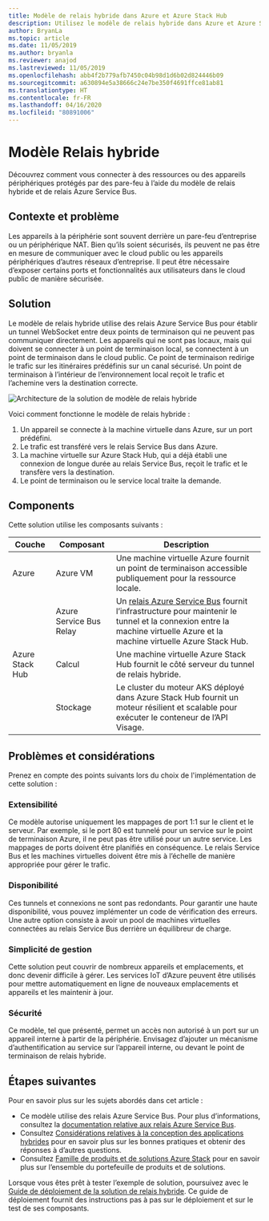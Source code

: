 ```yaml
---
title: Modèle de relais hybride dans Azure et Azure Stack Hub
description: Utilisez le modèle de relais hybride dans Azure et Azure Stack Hub pour vous connecter à des ressources périphériques protégées par des pare-feu.
author: BryanLa
ms.topic: article
ms.date: 11/05/2019
ms.author: bryanla
ms.reviewer: anajod
ms.lastreviewed: 11/05/2019
ms.openlocfilehash: abb4f2b779afb7450c04b98d1d6b02d824446b09
ms.sourcegitcommit: a630894e5a38666c24e7be350f4691ffce81ab81
ms.translationtype: HT
ms.contentlocale: fr-FR
ms.lasthandoff: 04/16/2020
ms.locfileid: "80891006"
---
```

# <a name="hybrid-relay-pattern"></a>Modèle Relais hybride

Découvrez comment vous connecter à des ressources ou des appareils périphériques protégés par des pare-feu à l’aide du modèle de relais hybride et de relais Azure Service Bus.

## <a name="context-and-problem"></a>Contexte et problème

Les appareils à la périphérie sont souvent derrière un pare-feu d’entreprise ou un périphérique NAT. Bien qu’ils soient sécurisés, ils peuvent ne pas être en mesure de communiquer avec le cloud public ou les appareils périphériques d’autres réseaux d’entreprise. Il peut être nécessaire d’exposer certains ports et fonctionnalités aux utilisateurs dans le cloud public de manière sécurisée.

## <a name="solution"></a>Solution

Le modèle de relais hybride utilise des relais Azure Service Bus pour établir un tunnel WebSocket entre deux points de terminaison qui ne peuvent pas communiquer directement. Les appareils qui ne sont pas locaux, mais qui doivent se connecter à un point de terminaison local, se connectent à un point de terminaison dans le cloud public. Ce point de terminaison redirige le trafic sur les itinéraires prédéfinis sur un canal sécurisé. Un point de terminaison à l’intérieur de l’environnement local reçoit le trafic et l’achemine vers la destination correcte.

![Architecture de la solution de modèle de relais hybride](media/pattern-hybrid-relay/solution-architecture.png)

Voici comment fonctionne le modèle de relais hybride :

1. Un appareil se connecte à la machine virtuelle dans Azure, sur un port prédéfini.
2. Le trafic est transféré vers le relais Service Bus dans Azure.
3. La machine virtuelle sur Azure Stack Hub, qui a déjà établi une connexion de longue durée au relais Service Bus, reçoit le trafic et le transfère vers la destination.
4. Le point de terminaison ou le service local traite la demande.

## <a name="components"></a>Components

Cette solution utilise les composants suivants :

| Couche | Composant | Description |
|----------|-----------|-------------|
| Azure | Azure VM | Une machine virtuelle Azure fournit un point de terminaison accessible publiquement pour la ressource locale. |
| | Azure Service Bus Relay | Un [relais Azure Service Bus](/azure/service-bus-relay/) fournit l’infrastructure pour maintenir le tunnel et la connexion entre la machine virtuelle Azure et la machine virtuelle Azure Stack Hub.|
| Azure Stack Hub | Calcul | Une machine virtuelle Azure Stack Hub fournit le côté serveur du tunnel de relais hybride. |
| | Stockage | Le cluster du moteur AKS déployé dans Azure Stack Hub fournit un moteur résilient et scalable pour exécuter le conteneur de l’API Visage.|

## <a name="issues-and-considerations"></a>Problèmes et considérations

Prenez en compte des points suivants lors du choix de l'implémentation de cette solution :

### <a name="scalability"></a>Extensibilité

Ce modèle autorise uniquement les mappages de port 1:1 sur le client et le serveur. Par exemple, si le port 80 est tunnelé pour un service sur le point de terminaison Azure, il ne peut pas être utilisé pour un autre service. Les mappages de ports doivent être planifiés en conséquence. Le relais Service Bus et les machines virtuelles doivent être mis à l’échelle de manière appropriée pour gérer le trafic.

### <a name="availability"></a>Disponibilité

Ces tunnels et connexions ne sont pas redondants. Pour garantir une haute disponibilité, vous pouvez implémenter un code de vérification des erreurs. Une autre option consiste à avoir un pool de machines virtuelles connectées au relais Service Bus derrière un équilibreur de charge.

### <a name="manageability"></a>Simplicité de gestion

Cette solution peut couvrir de nombreux appareils et emplacements, et donc devenir difficile à gérer. Les services IoT d’Azure peuvent être utilisés pour mettre automatiquement en ligne de nouveaux emplacements et appareils et les maintenir à jour.

### <a name="security"></a>Sécurité

Ce modèle, tel que présenté, permet un accès non autorisé à un port sur un appareil interne à partir de la périphérie. Envisagez d’ajouter un mécanisme d’authentification au service sur l’appareil interne, ou devant le point de terminaison de relais hybride.

## <a name="next-steps"></a>Étapes suivantes

Pour en savoir plus sur les sujets abordés dans cet article :

- Ce modèle utilise des relais Azure Service Bus. Pour plus d’informations, consultez la [documentation relative aux relais Azure Service Bus](/azure/service-bus-relay/).
- Consultez [Considérations relatives à la conception des applications hybrides](overview-app-design-considerations.md) pour en savoir plus sur les bonnes pratiques et obtenir des réponses à d’autres questions.
- Consultez [Famille de produits et de solutions Azure Stack](/azure-stack) pour en savoir plus sur l’ensemble du portefeuille de produits et de solutions.

Lorsque vous êtes prêt à tester l’exemple de solution, poursuivez avec le [Guide de déploiement de la solution de relais hybride](https://aka.ms/hybridrelaydeployment). Ce guide de déploiement fournit des instructions pas à pas sur le déploiement et sur le test de ses composants.